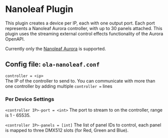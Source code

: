 Nanoleaf Plugin
============

This plugin creates a device per IP, each with one output port. Each port
represents a Nanoleaf Aurora controller, with up to 30 panels attached. This
plugin uses the streaming external control effects functionality of the Aurora
OpenAPI.

Currently only the [Nanoleaf
Aurora](https://nanoleaf.me/en/consumer-led-lighting/products/smarter-series/nanoleaf-light-panels-smarter-kit/)
is supported.


## Config file: `ola-nanoleaf.conf`

`controller = <ip>`  
The IP of the controller to send to. You can communicate with more than
one controller by adding multiple `controller =` lines

### Per Device Settings

`<controller IP>-port = <int>`
The port to stream to on the controller, range is 1 - 65535.

`<controller IP>-panels = [int]`
The list of panel IDs to control, each panel is mapped to three DMX512 slots
(for Red, Green and Blue).
